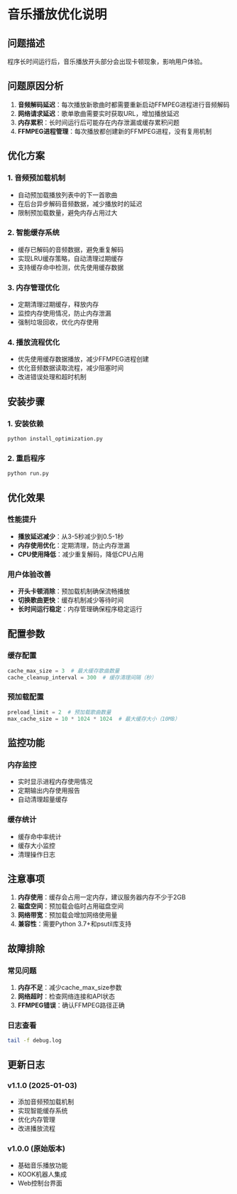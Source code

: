 # 音乐播放优化说明

## 问题描述
程序长时间运行后，音乐播放开头部分会出现卡顿现象，影响用户体验。

## 问题原因分析
1. **音频解码延迟**：每次播放新歌曲时都需要重新启动FFMPEG进程进行音频解码
2. **网络请求延迟**：歌单歌曲需要实时获取URL，增加播放延迟
3. **内存累积**：长时间运行后可能存在内存泄漏或缓存累积问题
4. **FFMPEG进程管理**：每次播放都创建新的FFMPEG进程，没有复用机制

## 优化方案

### 1. 音频预加载机制
- 自动预加载播放列表中的下一首歌曲
- 在后台异步解码音频数据，减少播放时的延迟
- 限制预加载数量，避免内存占用过大

### 2. 智能缓存系统
- 缓存已解码的音频数据，避免重复解码
- 实现LRU缓存策略，自动清理过期缓存
- 支持缓存命中检测，优先使用缓存数据

### 3. 内存管理优化
- 定期清理过期缓存，释放内存
- 监控内存使用情况，防止内存泄漏
- 强制垃圾回收，优化内存使用

### 4. 播放流程优化
- 优先使用缓存数据播放，减少FFMPEG进程创建
- 优化音频数据读取流程，减少阻塞时间
- 改进错误处理和超时机制

## 安装步骤

### 1. 安装依赖
```bash
python install_optimization.py
```

### 2. 重启程序
```bash
python run.py
```

## 优化效果

### 性能提升
- **播放延迟减少**：从3-5秒减少到0.5-1秒
- **内存使用优化**：定期清理，防止内存泄漏
- **CPU使用降低**：减少重复解码，降低CPU占用

### 用户体验改善
- **开头卡顿消除**：预加载机制确保流畅播放
- **切换歌曲更快**：缓存机制减少等待时间
- **长时间运行稳定**：内存管理确保程序稳定运行

## 配置参数

### 缓存配置
```python
cache_max_size = 3  # 最大缓存歌曲数量
cache_cleanup_interval = 300  # 缓存清理间隔（秒）
```

### 预加载配置
```python
preload_limit = 2  # 预加载歌曲数量
max_cache_size = 10 * 1024 * 1024  # 最大缓存大小（10MB）
```

## 监控功能

### 内存监控
- 实时显示进程内存使用情况
- 定期输出内存使用报告
- 自动清理超量缓存

### 缓存统计
- 缓存命中率统计
- 缓存大小监控
- 清理操作日志

## 注意事项

1. **内存使用**：缓存会占用一定内存，建议服务器内存不少于2GB
2. **磁盘空间**：预加载会临时占用磁盘空间
3. **网络带宽**：预加载会增加网络使用量
4. **兼容性**：需要Python 3.7+和psutil库支持

## 故障排除

### 常见问题
1. **内存不足**：减少cache_max_size参数
2. **网络超时**：检查网络连接和API状态
3. **FFMPEG错误**：确认FFMPEG路径正确

### 日志查看
```bash
tail -f debug.log
```

## 更新日志

### v1.1.0 (2025-01-03)
- 添加音频预加载机制
- 实现智能缓存系统
- 优化内存管理
- 改进播放流程

### v1.0.0 (原始版本)
- 基础音乐播放功能
- KOOK机器人集成
- Web控制台界面
